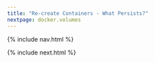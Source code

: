 ```yaml
---
title: "Re-create Containers - What Persists?"
nextpage: docker.volumes
---
```


{% include nav.html %}


{% include next.html %}